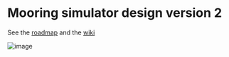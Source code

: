 # Mooring simulator design version 2

See the [roadmap](https://github.com/users/jgrelet/projects/1) and the [wiki](https://github.com/jgrelet/Mooring-simulator-v2/wiki)

![image](https://user-images.githubusercontent.com/1359799/152135588-8352446f-7f60-4823-ad1c-93a27c48761e.png)












